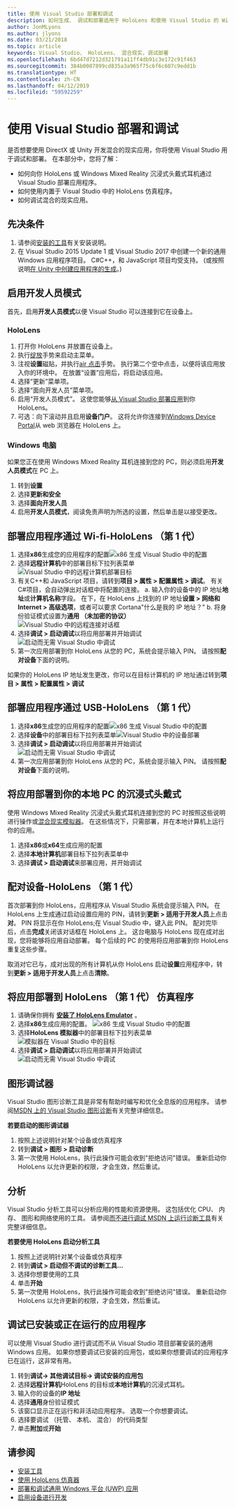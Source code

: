 ```yaml
---
title: 使用 Visual Studio 部署和调试
description: 如何生成、 调试和部署适用于 HoloLens 和使用 Visual Studio 的 Windows Mixed Reality 应用。
author: JonMLyons
ms.author: jlyons
ms.date: 03/21/2018
ms.topic: article
keywords: Visual Studio、 HoloLens、 混合现实，调试部署
ms.openlocfilehash: 6bd47d7212d321791a11ff4db91c3e172c91f463
ms.sourcegitcommit: 384b0087899cd835a3a965f75c6f6c607c9edd1b
ms.translationtype: HT
ms.contentlocale: zh-CN
ms.lasthandoff: 04/12/2019
ms.locfileid: "59592259"
---
```

# <a name="using-visual-studio-to-deploy-and-debug"></a>使用 Visual Studio 部署和调试

是否想要使用 DirectX 或 Unity 开发混合的现实应用，你将使用 Visual Studio 用于调试和部署。 在本部分中，您将了解：
* 如何向你 HoloLens 或 Windows Mixed Reality 沉浸式头戴式耳机通过 Visual Studio 部署应用程序。
* 如何使用内置于 Visual Studio 中的 HoloLens 仿真程序。
* 如何调试混合的现实应用。

## <a name="prerequisites"></a>先决条件
1. 请参阅[安装的工具](install-the-tools.md)有关安装说明。
2. 在 Visual Studio 2015 Update 1 或 Visual Studio 2017 中创建一个新的通用 Windows 应用程序项目。 C#C++，和 JavaScript 项目均受支持。 (或按照说明[在 Unity 中创建应用程序的生成](holograms-100.md)。)

## <a name="enabling-developer-mode"></a>启用开发人员模式

首先，启用**开发人员模式**以便 Visual Studio 可以连接到它在设备上。

### <a name="hololens"></a>HoloLens
1. 打开你 HoloLens 并放置在设备上。
2. 执行[绽放](gestures.md#bloom)手势来启动主菜单。
3. 注视**设置**磁贴，并执行[air 点击](gestures.md#air-tap)手势。 执行第二个空中点击，以便将该应用放入你的环境中。 在放置“设置”应用后，将启动该应用。
4. 选择“更新”菜单项。
5. 选择“面向开发人员”菜单项。
6. 启用“开发人员模式”。 这使您能够[从 Visual Studio 部署应用](using-visual-studio.md)到你 HoloLens。
7. 可选：向下滚动并且启用**设备门户**。 这将允许你连接到[Windows Device Portal](using-the-windows-device-portal.md)从 web 浏览器在 HoloLens 上。

### <a name="windows-pc"></a>Windows 电脑

如果您正在使用 Windows Mixed Reality 耳机连接到您的 PC，则必须启用**开发人员模式**在 PC 上。
1. 转到**设置**
2. 选择**更新和安全**
3. 选择**面向开发人员**
4. 启用**开发人员模式**，阅读免责声明为所选的设置，然后单击是以接受更改。

## <a name="deploying-an-app-over-wi-fi---hololens-1st-gen"></a>部署应用程序通过 Wi-fi-HoloLens （第 1 代）
1. 选择**x86**生成您的应用程序的配置![x86 生成 Visual Studio 中的配置](images/x86setting.png)
2. 选择**远程计算机**中的部署目标下拉列表菜单![Visual Studio 中的远程计算机部署目标](images/remotemachinesetting.png)
3. 有关C++和 JavaScript 项目，请转到**项目 > 属性 > 配置属性 > 调试**。 有关C#项目，会自动弹出对话框中将配置的连接。
  a. 输入你的设备中的 IP 地址**地址**或**计算机名称**字段。 在下，在 HoloLens 上找到的 IP 地址**设置 > 网络和 Internet > 高级选项**，或者可以要求 Cortana"什么是我的 IP 地址？"
  b. 将身份验证模式设置为**通用 （未加密的协议）**![Visual Studio 中的远程连接对话框](images/remotedeploy.png)
4. 选择**调试 > 启动调试**以将应用部署并开始调试![启动而无需 Visual Studio 中调试](images/deploynodebugging.png)
5. 第一次应用部署到你 HoloLens 从您的 PC，系统会提示输入 PIN。 请按照**配对设备**下面的说明。

如果你的 HoloLens IP 地址发生更改，你可以在目标计算机的 IP 地址通过转到**项目 > 属性 > 配置属性 > 调试**

## <a name="deploying-an-app-over-usb---hololens-1st-gen"></a>部署应用程序通过 USB-HoloLens （第 1 代）
1. 选择**x86**生成您的应用程序的配置![x86 生成 Visual Studio 中的配置](images/x86setting.png)
2. 选择**设备**中的部署目标下拉列表菜单![Visual Studio 中的设备部署](images/buildsettingsusbdeploy.png)
3. 选择**调试 > 启动调试**以将应用部署并开始调试![启动而无需 Visual Studio 中调试](images/deploynodebugging.png)
4. 第一次应用部署到你 HoloLens 从您的 PC，系统会提示输入 PIN。 请按照**配对设备**下面的说明。

## <a name="deploying-an-app-to-your-local-pc---immersive-headset"></a>将应用部署到你的本地 PC 的沉浸式头戴式

使用 Windows Mixed Reality 沉浸式头戴式耳机连接到您的 PC 时按照这些说明进行操作或[混合现实模拟器](using-the-windows-mixed-reality-simulator.md)。 在这些情况下，只需部署，并在本地计算机上运行你的应用。
1. 选择**x86**或**x64**生成应用的配置
2. 选择**本地计算机**部署目标下拉列表菜单中
3. 选择**调试 > 启动调试**来部署应用，并开始调试

## <a name="pairing-your-device---hololens-1st-gen"></a>配对设备-HoloLens （第 1 代）

首次部署到你 HoloLens，应用程序从 Visual Studio 系统会提示输入 PIN。 在 HoloLens 上生成通过启动设置应用的 PIN，请转到**更新 > 适用于开发人员**上点击**对**。 PIN 将显示在你 HoloLens;在 Visual Studio 中，键入此 PIN。 配对完毕后，点击**完成**关闭该对话框在 HoloLens 上。 这台电脑与 HoloLens 现在成对出现，您将能够将应用自动部署。 每个后续的 PC 的使用将应用部署到你 HoloLens 重复这些步骤。

取消对它已与，成对出现的所有计算机从你 HoloLens 启动**设置**应用程序中，转到**更新 > 适用于开发人员**上点击**清除**。

## <a name="deploying-an-app-to-the-hololens-1st-gen-emulator"></a>将应用部署到 HoloLens （第 1 代） 仿真程序
1. 请确保你拥有 **[安装了 HoloLens Emulator](install-the-tools.md)** 。
2. 选择**x86**生成应用的配置。
![x86 生成 Visual Studio 中的配置](images/x86setting.png)
3. 选择**HoloLens 模拟器**中的部署目标下拉列表菜单![模拟器在 Visual Studio 中的目标](images/deployemulator.png)
4. 选择**调试 > 启动调试**以将应用部署并开始调试![启动而无需 Visual Studio 中调试](images/deploynodebugging.png)

## <a name="graphics-debugger"></a>图形调试器

Visual Studio 图形诊断工具是非常有帮助时编写和优化全息版的应用程序。 请参阅[MSDN 上的 Visual Studio 图形诊断](https://msdn.microsoft.com/library/hh315751.aspx)有关完整详细信息。

**若要启动的图形调试器**
1. 按照上述说明针对某个设备或仿真程序
2. 转到**调试 > 图形 > 启动诊断**
3. 第一次使用 HoloLens，执行此操作可能会收到"拒绝访问"错误。 重新启动你 HoloLens 以允许更新的权限，才会生效，然后重试。

## <a name="profiling"></a>分析

Visual Studio 分析工具可以分析应用的性能和资源使用。 这包括优化 CPU、 内存、 图形和网络使用的工具。 请参阅[而不进行调试 MSDN 上运行诊断工具](https://msdn.microsoft.com/library/dn957936.aspx)有关完整详细信息。

**若要使用 HoloLens 启动分析工具**
1. 按照上述说明针对某个设备或仿真程序
2. 转到**调试 > 启动但不调试的诊断工具...**
3. 选择你想要使用的工具
4. 单击**开始**
5. 第一次使用 HoloLens，执行此操作可能会收到"拒绝访问"错误。 重新启动你 HoloLens 以允许更新的权限，才会生效，然后重试。

## <a name="debugging-an-installed-or-running-app"></a>调试已安装或正在运行的应用程序

可以使用 Visual Studio 进行调试而不从 Visual Studio 项目部署安装的通用 Windows 应用。 如果你想要调试已安装的应用包，或如果你想要调试的应用程序已在运行，这非常有用。
1. 转到**调试-> 其他调试目标-> 调试安装的应用包**
2. 选择**远程计算机**HoloLens 的目标或**本地计算机**的沉浸式耳机。
3. 输入你的设备的**IP 地址**
4. 选择**通用**身份验证模式
5. 该窗口显示正在运行和非活动应用程序。 选取一个你想要调试。
6. 选择要调试 （托管、 本机、 混合） 的代码类型
7. 单击**附加**或**开始**

## <a name="see-also"></a>请参阅
* [安装工具](install-the-tools.md)
* [使用 HoloLens 仿真器](using-the-hololens-emulator.md)
* [部署和调试通用 Windows 平台 (UWP) 应用](https://msdn.microsoft.com/library/windows/apps/xaml/mt613243.aspx)
* [启用设备进行开发](https://docs.microsoft.com/windows/uwp/get-started/enable-your-device-for-development)
